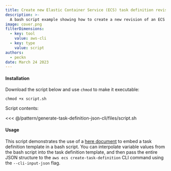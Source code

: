 ```yaml
---
title: Create new Elastic Container Service (ECS) task definition revision
description: >-
  A bash script example showing how to create a new revision of an ECS task definition, with variables for image URI, and other values.
image: cover.png
filterDimensions:
  - key: tool
    value: aws-cli
  - key: type
    value: script
authors:
  - peckn
date: March 24 2023
---
```


#### Installation

Download the script below and use `chmod` to make it executable:

```
chmod +x script.sh
```

Script contents:

<<< @/pattern/generate-task-definition-json-cli/files/script.sh

#### Usage

This script demonstrates the use of a [here document](https://en.wikipedia.org/wiki/Here_document) to embed a task definition template in a bash script. You can interpolate variable values from the bash script into the task definition template, and then pass the entire JSON structure to the `aws ecs create-task-definition` CLI command using the `--cli-input-json` flag.